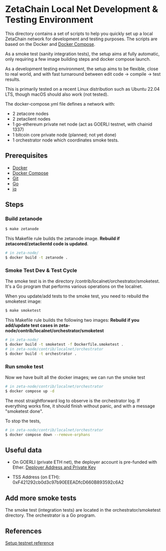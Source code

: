 # ZetaChain Local Net Development & Testing Environment
This directory contains a set of scripts to help you quickly set up a 
local ZetaChain network for development and testing purposes. 
The scripts are based on the Docker 
and [Docker Compose](https://docs.docker.com/compose/).

As a smoke test (sanity integration tests), the setup aims
at fully automatic, only requiring a few image building steps
and docker compose launch. 

As a development testing environment, the setup aims to be
flexible, close to real world, and with fast turnaround
between edit code -> compile -> test results. 

This is primarily tested on a recent Linux distribution such
as Ubuntu 22.04 LTS, though macOS should also work (not tested). 

The docker-compose.yml file defines a network with:

* 2 zetacore nodes
* 2 zetaclient nodes
* 1 go-ethereum private net node (act as GOERLI testnet, with chainid 1337)
* 1 bitcoin core private node (planned; not yet done)
* 1 orchestrator node which coordinates smoke tests. 

## Prerequisites
- [Docker](https://docs.docker.com/install/)
- [Docker Compose](https://docs.docker.com/compose/install/)
- [Git](https://git-scm.com/downloads)
- [Go](https://golang.org/doc/install)
- [jq](https://stedolan.github.io/jq/download/)

## Steps

### Build zetanode 
```bash
$ make zetanode
```

This Makefile rule builds the zetanode image. **Rebuild if zetacored/zetaclientd code is updated**.  
```bash
# in zeta-node/
$ docker build -t zetanode .
```

### Smoke Test Dev & Test Cycle
The smoke test is in the directory /contrib/localnet/orchestrator/smoketest. 
It's a Go program that performs various operations on the localnet.

When you update/add tests to the smoke test, you need to rebuild the smoketest
image: 
```bash
$ make smoketest
```

This Makefile rule builds the following two images: **Rebuild if you add/update test cases in zeta-node/contrib/localnet/orchestrator/smoketest**
```bash
# in zeta-node/
$ docker build -t smoketest -f Dockerfile.smoketest .
# in zeta-node/contrib/localnet/orchestrator
$ docker build -t orchestrator .
```
### Run smoke test

Now we have built all the docker images; we can run the smoke test
```bash
# in zeta-node/contrib/localnet/orchestrator
$ docker compose up -d
```

The most straightforward log to observe is the orchestrator log.
If everything works fine, it should finish without panic, and with
a message "smoketest done". 

To stop the tests, 
```bash
# in zeta-node/contrib/localnet/orchestrator
$ docker compose down --remove-orphans
```

## Useful data

- On GOERLI (private ETH net), the deployer account is pre-funded with Ether. 
[Deployer Address and Private Key](orchestrator/smoketest/main.go)

- TSS Address (on ETH): 0xF421292cb0d3c97b90EEEADfcD660B893592c6A2



## Add more smoke tests
The smoke test (integration tests) are located in the
orchestrator/smoketest directory. The orchestrator is a Go program.


## References
[Setup testnet reference](https://www.notion.so/zetachain/Set-up-athens-1-like-testnet-to-test-your-PRs-ac523eb5dd5d4e73902072ab7d85fa2f)

